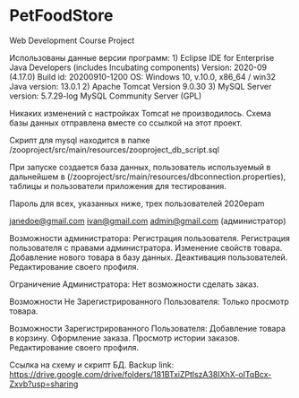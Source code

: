 # PetFoodStore
Web Development Course Project


Использованы данные версии программ:
	1) Eclipse IDE for Enterprise Java Developers (includes Incubating components)
	Version: 2020-09 (4.17.0)
	Build id: 20200910-1200
	OS: Windows 10, v.10.0, x86_64 / win32
	Java version: 13.0.1
 2)  Apache Tomcat Version 9.0.30
 3)  MySQL Server version: 5.7.29-log MySQL Community Server (GPL)

Никаких изменений с настройках Tomcat не производилось.
Схема базы данных отправлена вместе со ссылкой на этот проект. 

Скрипт для mysql находится в папке 
/zooproject/src/main/resources/zooproject_db_script.sql

При запуске создается база данных, пользователь используемый в дальнейшем в
(/zooproject/src/main/resources/dbconnection.properties), таблицы и пользователи приложения для тестирования.

Пароль для всех, указанных ниже, трех пользователей 2020epam

janedoe@gmail.com
ivan@gmail.com
admin@gmail.com (администратор)

Возможности администратора:
Регистрация пользователя. 
Регистрация пользователя с правами администратора.
Изменение свойств товара. 
Добавление нового товара в базу данных. 
Деактивация пользователей.
Редактирование своего профиля.

Ограничение Администратора:
Нет возможности сделать заказ.

Возможности Не Зарегистрированного Пользователя:
Только просмотр товара.

Возможности Зарегистрированного Пользователя:
Добавление товара в корзину.
Оформление заказа. 
Просмотр истории заказов. 
Редактирование своего профиля.

Ссылка на схему и скрипт БД. Backup link:
https://drive.google.com/drive/folders/181BTxiZPtlszA38IXhX-olTqBcx-Zxvb?usp=sharing
